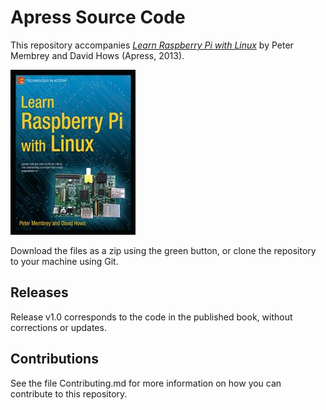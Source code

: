 # Apress Source Code

This repository accompanies [*Learn Raspberry Pi with Linux*](http://www.apress.com/9781430248217) by Peter Membrey and David Hows (Apress, 2013).

![Cover image](9781430248217.jpg)

Download the files as a zip using the green button, or clone the repository to your machine using Git.

## Releases

Release v1.0 corresponds to the code in the published book, without corrections or updates.

## Contributions

See the file Contributing.md for more information on how you can contribute to this repository.
